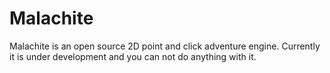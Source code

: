 # Malachite
Malachite is an open source 2D point and click adventure engine. Currently it is under development and you can not do anything with it.
